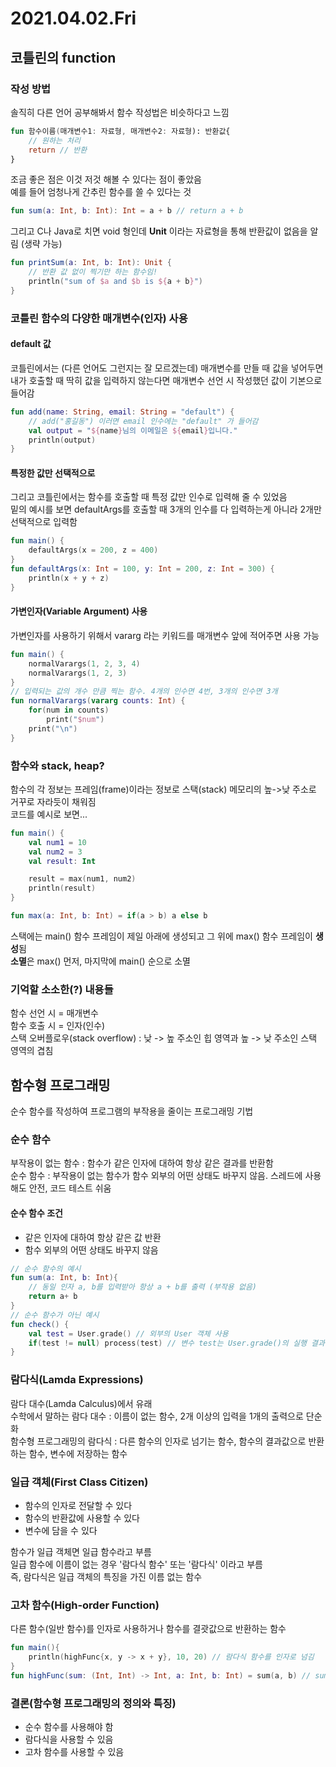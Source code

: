 # 2021.04.02.Fri
## 코틀린의 function
### 작성 방법
솔직히 다른 언어 공부해봐서 함수 작성법은 비슷하다고 느낌
```kotlin
fun 함수이름(매개변수1: 자료형, 매개변수2: 자료형): 반환값{
    // 원하는 처리
    return // 반환
}
```
조금 좋은 점은 이것 저것 해볼 수 있다는 점이 좋았음   
예를 들어 엄청나게 간추린 함수를 쓸 수 있다는 것
```kotlin
fun sum(a: Int, b: Int): Int = a + b // return a + b
```
그리고 C나 Java로 치면 void 형인데 **Unit** 이라는 자료형을 통해 반환값이 없음을 알림 (생략 가능)
```kotlin
fun printSum(a: Int, b: Int): Unit {
    // 반환 값 없이 찍기만 하는 함수임!
    println("sum of $a and $b is ${a + b}")
}
```
### 코틀린 함수의 다양한 매개변수(인자) 사용
#### default 값
코틀린에서는 (다른 언어도 그런지는 잘 모르겠는데) 매개변수를 만들 때 값을 넣어두면 내가 호출할 때 딱히 값을 입력하지 않는다면 
매개변수 선언 시 작성했던 값이 기본으로 들어감
```kotlin
fun add(name: String, email: String = "default") {
    // add("홍길동") 이러면 email 인수에는 "default" 가 들어감
    val output = "${name}님의 이메일은 ${email}입니다."
    println(output)
}
```
#### 특정한 값만 선택적으로
그리고 코틀린에서는 함수를 호출할 때 특정 값만 인수로 입력해 줄 수 있었음   
밑의 예시를 보면 defaultArgs를 호출할 때 3개의 인수를 다 입력하는게 아니라 2개만 선택적으로 입력함
```kotlin
fun main() {
    defaultArgs(x = 200, z = 400)
}
fun defaultArgs(x: Int = 100, y: Int = 200, z: Int = 300) {
    println(x + y + z)
}
```
#### 가변인자(Variable Argument) 사용
가변인자를 사용하기 위해서 vararg 라는 키워드를 매개변수 앞에 적어주면 사용 가능
```kotlin
fun main() {
    normalVarargs(1, 2, 3, 4)
    normalVarargs(1, 2, 3)
}
// 입력되는 값의 개수 만큼 찍는 함수. 4개의 인수면 4번, 3개의 인수면 3개
fun normalVarargs(vararg counts: Int) {
    for(num in counts)
        print("$num")
    print("\n")
}
```
### 함수와 stack, heap?
함수의 각 정보는 프레임(frame)이라는 정보로 스택(stack) 메모리의 높->낮 주소로 거꾸로 자라듯이 채워짐   
코드를 예시로 보면...
```kotlin
fun main() {
    val num1 = 10
    val num2 = 3
    val result: Int

    result = max(num1, num2)
    println(result)
}

fun max(a: Int, b: Int) = if(a > b) a else b
```
스택에는 main() 함수 프레임이 제일 아래에 생성되고 그 위에 max() 함수 프레임이 **생성**됨   
**소멸**은 max() 먼저, 마지막에 main() 순으로 소멸
### 기억할 소소한(?) 내용들
함수 선언 시 = 매개변수   
함수 호출 시 = 인자(인수)   
스택 오버플로우(stack overflow) : 낮 -> 높 주소인 힙 영역과 높 -> 낮 주소인 스택 영역의 겹침

## 함수형 프로그래밍
순수 함수를 작성하여 프로그램의 부작용을 줄이는 프로그래밍 기법
### 순수 함수
부작용이 없는 함수 : 함수가 같은 인자에 대하여 항상 같은 결과를 반환함   
순수 함수 : 부작용이 없는 함수가 함수 외부의 어떤 상태도 바꾸지 않음. 스레드에 사용해도 안전, 코드 테스트 쉬움
#### 순수 함수 조건
* 같은 인자에 대하여 항상 같은 값 반환
* 함수 외부의 어떤 상태도 바꾸지 않음
```kotlin
// 순수 함수의 예시
fun sum(a: Int, b: Int){
    // 동일 인자 a, b를 입력받아 항상 a + b를 출력 (부작용 없음)
    return a+ b
}
// 순수 함수가 아닌 예시
fun check() {
    val test = User.grade() // 외부의 User 객체 사용
    if(test != null) process(test) // 변수 test는 User.grade()의 실행 결과에 따라 달라짐
}
```
### 람다식(Lamda Expressions)
람다 대수(Lamda Calculus)에서 유래   
수학에서 말하는 람다 대수 : 이름이 없는 함수, 2개 이상의 입력을 1개의 출력으로 단순화   
함수형 프로그래밍의 람다식 : 다른 함수의 인자로 넘기는 함수, 함수의 결과값으로 반환하는 함수, 변수에 저장하는 함수   
### 일급 객체(First Class Citizen)
* 함수의 인자로 전달할 수 있다
* 함수의 반환값에 사용할 수 있다
* 변수에 담을 수 있다   

함수가 일급 객체면 일급 함수라고 부름   
일급 함수에 이름이 없는 경우 '람다식 함수' 또는 '람다식' 이라고 부름   
즉, 람다식은 일급 객체의 특징을 가진 이름 없는 함수
### 고차 함수(High-order Function)
다른 함수(일반 함수)를 인자로 사용하거나 함수를 결괏값으로 반환하는 함수
```kotlin
fun main(){
    println(highFunc{x, y -> x + y}, 10, 20) // 람다식 함수를 인자로 넘김
}
fun highFunc(sum: (Int, Int) -> Int, a: Int, b: Int) = sum(a, b) // sum 매개변수는 함수
```
### 결론(함수형 프로그래밍의 정의와 특징)
* 순수 함수를 사용해야 함
* 람다식을 사용할 수 있음
* 고차 함수를 사용할 수 있음